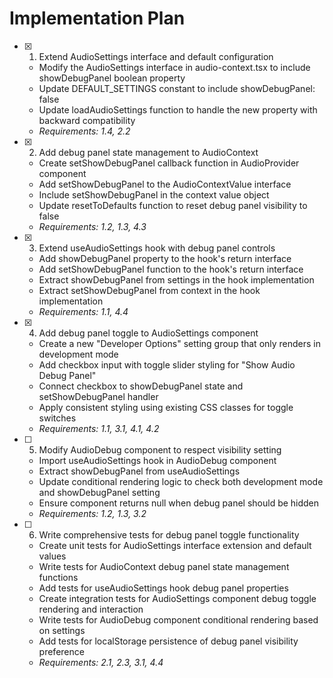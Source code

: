 # Implementation Plan

- [x] 1. Extend AudioSettings interface and default configuration

  - Modify the AudioSettings interface in audio-context.tsx to include showDebugPanel boolean property
  - Update DEFAULT_SETTINGS constant to include showDebugPanel: false
  - Update loadAudioSettings function to handle the new property with backward compatibility
  - _Requirements: 1.4, 2.2_

- [x] 2. Add debug panel state management to AudioContext


  - Create setShowDebugPanel callback function in AudioProvider component
  - Add setShowDebugPanel to the AudioContextValue interface
  - Include setShowDebugPanel in the context value object
  - Update resetToDefaults function to reset debug panel visibility to false
  - _Requirements: 1.2, 1.3, 4.3_

- [x] 3. Extend useAudioSettings hook with debug panel controls


  - Add showDebugPanel property to the hook's return interface
  - Add setShowDebugPanel function to the hook's return interface
  - Extract showDebugPanel from settings in the hook implementation
  - Extract setShowDebugPanel from context in the hook implementation
  - _Requirements: 1.1, 4.4_

- [x] 4. Add debug panel toggle to AudioSettings component


  - Create a new "Developer Options" setting group that only renders in development mode
  - Add checkbox input with toggle slider styling for "Show Audio Debug Panel"
  - Connect checkbox to showDebugPanel state and setShowDebugPanel handler
  - Apply consistent styling using existing CSS classes for toggle switches
  - _Requirements: 1.1, 3.1, 4.1, 4.2_

- [ ] 5. Modify AudioDebug component to respect visibility setting




  - Import useAudioSettings hook in AudioDebug component
  - Extract showDebugPanel from useAudioSettings
  - Update conditional rendering logic to check both development mode and showDebugPanel setting
  - Ensure component returns null when debug panel should be hidden
  - _Requirements: 1.2, 1.3, 3.2_

- [ ] 6. Write comprehensive tests for debug panel toggle functionality
  - Create unit tests for AudioSettings interface extension and default values
  - Write tests for AudioContext debug panel state management functions
  - Add tests for useAudioSettings hook debug panel properties
  - Create integration tests for AudioSettings component debug toggle rendering and interaction
  - Write tests for AudioDebug component conditional rendering based on settings
  - Add tests for localStorage persistence of debug panel visibility preference
  - _Requirements: 2.1, 2.3, 3.1, 4.4_